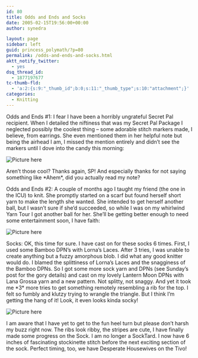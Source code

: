 ```yaml
---
id: 80
title: Odds and Ends and Socks
date: 2005-02-15T19:56:00+00:00
author: synedra

layout: page
sidebar: left
guid: princess_polymath/?p=80
permalink: /odds-and-ends-and-socks.html
aktt_notify_twitter:
  - yes
dsq_thread_id:
  - 1877197677
tc-thumb-fld:
  - 'a:2:{s:9:"_thumb_id";b:0;s:11:"_thumb_type";s:10:"attachment";}'
categories:
  - Knitting
---
```

Odds and Ends #1: I fear I have been a horribly ungrateful Secret Pal recipient. When I detailed the niftiness that was my Secret Pal Package I neglected possibly the coolest thing &#8211; some adorable stitch markers made, I believe, from earrings. She even mentioned them in her helpful note but being the airhead I am, I missed the mention entirely and didn&#8217;t see the markers until I dove into the candy this morning:
  
![Picture here](http://www.perlgoddess.com/blog/images/markers.jpg)
  
Aren&#8217;t those cool? Thanks again, SP! And especially thanks for not saying something like \*Ahem\*, did you actually read my note?
  
Odds and Ends #2: A couple of months ago I taught my friend (the one in the ICU) to knit. She promptly started on a scarf but found herself short yarn to make the length she wanted. She intended to get herself another ball, but I wasn&#8217;t sure if she&#8217;d succeeded, so while I was on my whirlwind Yarn Tour I got another ball for her. She&#8217;ll be getting better enough to need some entertainment soon, I have faith:
  
![Picture here](http://www.perlgoddess.com/blog/images/susan_yarn.jpg)
  
Socks: OK, this time for sure. I have cast on for these socks 6 times. First, I used some Bamboo DPN&#8217;s with Lorna&#8217;s Laces. After 3 tries, I was unable to create anything but a fuzzy amorphous blob. I did what any good knitter would do. I blamed the splittiness of Lorna&#8217;s Laces and the snagginess of the Bamboo DPNs. So I got some more sock yarn and DPNs (see Sunday&#8217;s post for the gory details) and cast on my lovely Lantern Moon DPNs with Lana Grossa yarn and a new pattern. Not splitty, not snaggy. And yet it took me \*3\* more tries to get something remotely resembling a rib for the top. I felt so fumbly and klutzy trying to wrangle the triangle. But I think I&#8217;m getting the hang of it! Look, it even looks kinda socky!
  
![Picture here](http://www.perlgoddess.com/blog/images/sock.jpg)
  
I am aware that I have yet to get to the fun heel turn but please don&#8217;t harsh my buzz right now. The ribs look ribby, the stripes are cute, I have finally made some progress on the Sock. I am no longer a SockTard. I now have 6 inches of fascinating stockinette stitch before the next exciting section of the sock. Perfect timing, too, we have Desperate Housewives on the Tivo!